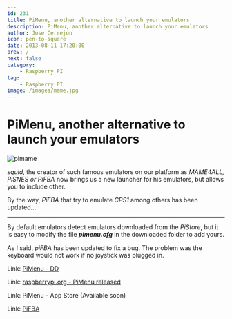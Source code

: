 ```yaml
---
id: 231
title: PiMenu, another alternative to launch your emulators
description: PiMenu, another alternative to launch your emulators
author: Jose Cerrejon
icon: pen-to-square
date: 2013-08-11 17:20:00
prev: /
next: false
category:
    - Raspberry PI
tag:
    - Raspberry PI
image: /images/mame.jpg
---
```


# PiMenu, another alternative to launch your emulators

![pimame](/images/mame.jpg)

_squid_, the creator of such famous emulators on our platform as _MAME4ALL, PiSNES or PiFBA_ now brings us a new launcher for his emulators, but allows you to include other.

By the way, _PiFBA_ that try to emulate _CPS1_ among others has been updated...

---

By default emulators detect emulators downloaded from the _PiStore_, but it is easy to modify the file **_pimenu.cfg_** in the downloaded folder to add yours.

As I said, _piFBA_ has been updated to fix a bug. The problem was the keyboard would not work if no joystick was plugged in.

Link: [PiMenu - DD](https://mame4all-pi.googlecode.com/git/pimenu.zip)

Link: [raspberrypi.org - PiMenu released](https://www.raspberrypi.org/phpBB3/viewtopic.php?f=78&t=51773&p=399293&hilit=pimenu#p399293)

Link: PiMenu - App Store (Available soon)

Link: [PiFBA](https://code.google.com/p/pifba/)
